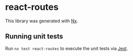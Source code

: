 # react-routes

This library was generated with [Nx](https://nx.dev).

## Running unit tests

Run `nx test react-routes` to execute the unit tests via [Jest](https://jestjs.io).
